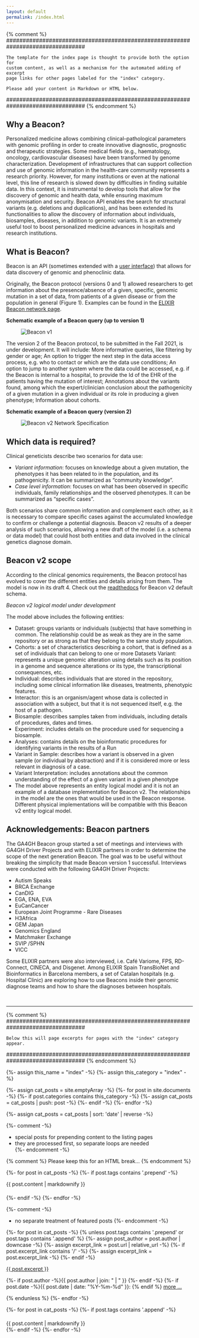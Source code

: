 ```yaml
---
layout: default
permalink: /index.html
---
```


{% comment %}
################################################################################

	The template for the index page is thought to provide both the option for
	custom content, as well as a mechanism for the automated adding of excerpt
	page links for other pages labeled for the "index" category.

	Please add your content in Markdown or HTML below.

################################################################################
{% endcomment %}


##  Why a Beacon?

<!--more-->

Personalized medicine allows combining clinical–pathological parameters with genomic profiling in order to create innovative diagnostic, prognostic and therapeutic strategies. Some medical fields (e.g., haematology, oncology, cardiovascular diseases) have been transformed by genome characterization. Development of infrastructures that can support collection and use of genomic information in the health-care community represents a research priority. However, for many institutions or even at the national level, this line of research is slowed down by difficulties in finding suitable data. In this context, it is instrumental to develop tools that allow for the discovery of genomic and health data, while ensuring maximum anonymisation and security. Beacon API enables the search for structural variants (e.g. deletions and duplications), and has been extended its functionalities to allow the discovery of information about individuals, biosamples, diseases, in addition to genomic variants. It is an extremely useful tool to boost personalized medicine advances in hospitals and research institutions.

##  What is Beacon?

Beacon is an API (sometimes extended with a [user interface](https://beacon-giab-test.ega-archive.org)) that allows for data discovery of genomic and phenoclinic data.

Originally, the Beacon protocol (versions 0 and 1) allowed researchers to get information about the presence/absence of a given, specific, genomic mutation in a set of data, from patients of a given disease or from the population in general (Figure 1). Examples can be found in the [ELIXIR Beacon network page](https://beacon-network.elixir-europe.org). 

__Schematic example of a Beacon query (up to version 1)__
<figure>
<img src="/assets/img/Beacon-v1.png" alt="Beacon v1"/>
</figure>

The version 2 of the Beacon protocol, to be submitted in the Fall 2021, is under development. It will include:
More informative queries, like filtering by gender or age;
An option to trigger the next step in the data access process, e.g. who to contact or which are the data use conditions;
An option to jump to another system where the data could be accessed, e.g. if the Beacon is internal to a hospital, to provide the Id of the EHR of the patients having the mutation of interest;
Annotations about the variants found, among which the expert/clinician conclusion about the pathogenicity of a given mutation in a given individual or its role in producing a given phenotype;
Information about cohorts.

__Schematic example of a Beacon query (version 2)__
<figure>
<img src="/assets/img/Beacon-graphics-v2-network-960x540.png" alt="Beacon v2 Network Specification"/>
</figure>

## Which data is required?

Clinical geneticists describe two scenarios for data use:

* *Variant information*: focuses on knowledge about a given mutation, the phenotypes it has been related to in the population, and its pathogenicity. It can be summarized as “community knowledge”.
* *Case level information*: focuses on what has been observed in specific individuals, family relationships and the observed phenotypes. It can be summarized as “specific cases”.

Both scenarios share common information and complement each other, as it is necessary to compare specific cases against the accumulated knowledge to confirm or challenge a potential diagnosis. Beacon v2 results of a deeper analysis of such scenarios, allowing a new draft of the model (i.e. a schema or data model) that could host both entities and data involved in the clinical genetics diagnose domain. 

## Beacon v2 scope
According to the clinical genomics requirements, the Beacon protocol has evolved to cover the different entities and details arising from them. The model is now in its draft 4. Check out the [readthedocs](https://beacon-schema-2.readthedocs.io/en/latest/) for Beacon v2 default schema.


*Beacon v2 logical model under development*

The model above includes the following entities:
* Dataset: groups variants or individuals (subjects) that have something in common. The relationship could be as weak as they are in the same repository or as strong as that they belong to the same study population.
* Cohorts: a set of characteristics describing a cohort, that is defined as a set of individuals that can belong to one or more Datasets
Variant: represents a unique genomic alteration using details such as its position in a genome and sequence alterations or its type, the transcriptional consequences, etc.
* Individual: describes individuals that are stored in the repository, including some clinical information like diseases, treatments, phenotypic features.
* Interactor: this is an organism/agent whose data is collected in association with a subject, but that it is not sequenced itself, e.g. the host of a pathogen.
* Biosample: describes samples taken from individuals, including details of procedures, dates and times.
* Experiment: includes details on the procedure used for sequencing a biosample.
* Analyses: contains details on the bioinformatic procedures for identifying variants in the results of a Run
* Variant in Sample: describes how a variant is observed in a given sample (or individual by abstraction) and if it is considered more or less relevant in diagnosis of a case.
* Variant Interpretation: includes annotations about the common understanding of the effect of a given variant in a given phenotype
* The model above represents an entity logical model and it is not an example of a database implementation for Beacon v2. The relationships in the model are the ones that would be used in the Beacon response. Different physical implementations will be compatible with this Beacon v2 entity logical model. 

## Acknowledgements: Beacon partners
The GA4GH Beacon group started a set of meetings and interviews with GA4GH Driver Projects and with ELIXIR partners in order to determine the scope of the next generation Beacon. The goal was to be useful without breaking the simplicity that made Beacon version 1 successful.
Interviews were conducted with the following GA4GH Driver Projects:
* Autism Speaks
* BRCA Exchange
* CanDIG
* EGA, ENA, EVA
* EuCanCancer
* European Joint Programme - Rare Diseases
* H3Africa
* GEM Japan
* Genomics England
* Matchmaker Exchange
* SVIP /SPHN
* VICC

Some ELIXIR partners were also interviewed, i.e. Café Variome, FPS, RD-Connect, CINECA, and Disgenet.
Among ELIXIR Spain TransBioNet and Bioinformatics in Barcelona members, a set of Catalan hospitals (e.g. Hospital Clinic) are exploring how to use Beacons inside their genomic diagnose teams and how to share the diagnoses between hospitals. 


&nbsp;

----

{% comment %}
################################################################################

	Below this will page excerpts for pages with the "index" category appear.

################################################################################
{% endcomment %}

{%- assign this_name = "index" -%}
{%- assign this_category = "index" -%}

{%- assign cat_posts = site.emptyArray -%}
{%- for post in site.documents -%}
  {%- if post.categories contains this_category -%}
    {%- assign cat_posts = cat_posts | push: post -%}
  {%- endif -%}
{%- endfor -%}

{%- assign cat_posts = cat_posts | sort: 'date' | reverse -%}

{%- comment -%}
  * special posts for prepending content to the listing pages
  * they are processed first, so separate loops are needed  
{%- endcomment -%}

{% comment %}
	Please keep this for an HTML break...
{% endcomment %}

{%- for post in cat_posts -%}
  {%- if post.tags contains '.prepend' -%}
<div style="margin-bottom: 20px;">
{{ post.content | markdownify }}
</div>
  {%- endif -%}
{%- endfor -%}

{%- comment -%}
  * no separate treatment of featured posts
{%- endcomment -%}

{%- for post in cat_posts -%}
  {% unless post.tags contains '.prepend' or post.tags contains '.append' %}
    {%- assign post_author = post.author | downcase -%}
    {%- assign excerpt_link = post.url | relative_url -%}
    {%- if post.excerpt_link contains '/' -%}
      {%- assign excerpt_link = post.excerpt_link -%}
    {%- endif -%}
<div class="excerpt">
<a href="{{ excerpt_link }}">{{ post.excerpt }}</a>
  <p class="footnote">
    {%- if post.author -%}{{ post.author | join: " | " }}&nbsp;{%- endif -%}
    {%- if post.date -%}{{ post.date | date: "%Y-%m-%d" }}: {% endif %}
 <a href="{{ excerpt_link }}">more ...</a>
  </p>
</div>
  {% endunless %}  
{%- endfor -%}

{%- for post in cat_posts -%}
  {%- if post.tags contains '.append' -%}
<div style="margin-top: 20px;">
{{ post.content | markdownify }}
</div>
  {%- endif -%}
{%- endfor -%}
